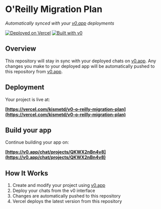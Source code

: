 # O'Reilly Migration Plan

*Automatically synced with your [v0.app](https://v0.app) deployments*

[![Deployed on Vercel](https://img.shields.io/badge/Deployed%20on-Vercel-black?style=for-the-badge&logo=vercel)](https://vercel.com/kismetd/v0-o-reilly-migration-plan)
[![Built with v0](https://img.shields.io/badge/Built%20with-v0.app-black?style=for-the-badge)](https://v0.app/chat/projects/QKWX2nBn4v8)

## Overview

This repository will stay in sync with your deployed chats on [v0.app](https://v0.app).
Any changes you make to your deployed app will be automatically pushed to this repository from [v0.app](https://v0.app).

## Deployment

Your project is live at:

**[https://vercel.com/kismetd/v0-o-reilly-migration-plan](https://vercel.com/kismetd/v0-o-reilly-migration-plan)**

## Build your app

Continue building your app on:

**[https://v0.app/chat/projects/QKWX2nBn4v8](https://v0.app/chat/projects/QKWX2nBn4v8)**

## How It Works

1. Create and modify your project using [v0.app](https://v0.app)
2. Deploy your chats from the v0 interface
3. Changes are automatically pushed to this repository
4. Vercel deploys the latest version from this repository
